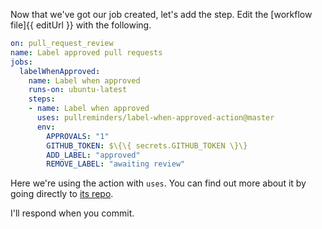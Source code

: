 Now that we've got our job created, let's add the step. Edit the [workflow file]{{ editUrl }} with the following.

```yaml
on: pull_request_review
name: Label approved pull requests
jobs:
  labelWhenApproved:
    name: Label when approved
    runs-on: ubuntu-latest
    steps:
    - name: Label when approved
      uses: pullreminders/label-when-approved-action@master
      env:
        APPROVALS: "1"
        GITHUB_TOKEN: $\{\{ secrets.GITHUB_TOKEN \}\}
        ADD_LABEL: "approved"
        REMOVE_LABEL: "awaiting review"
```

Here we're using the action with `uses`. You can find out more about it by going directly to [its repo](https://github.com/pullreminders/label-when-approved-action).

I'll respond when you commit.